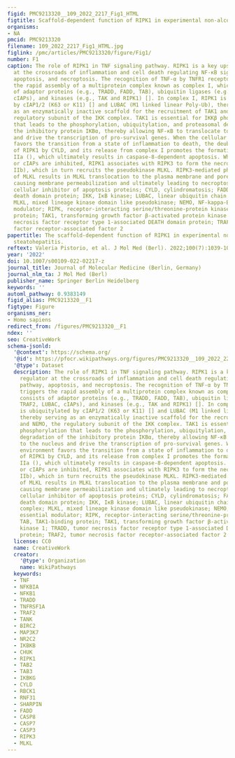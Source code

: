 ```yaml
---
figid: PMC9213320__109_2022_2217_Fig1_HTML
figtitle: Scaffold-dependent function of RIPK1 in experimental non-alcoholic steatohepatitis
organisms:
- NA
pmcid: PMC9213320
filename: 109_2022_2217_Fig1_HTML.jpg
figlink: /pmc/articles/PMC9213320/figure/Fig1/
number: F1
caption: The role of RIPK1 in TNF signaling pathway. RIPK1 is a key upstream regulator
  at the crossroads of inflammation and cell death regulating NF-κB signaling pathway,
  apoptosis, and necroptosis. The recognition of TNF-α by TNFR1 receptor triggers
  the rapid assembly of a multiprotein complex known as complex I, which consists
  of adaptor proteins (e.g., TRADD, FADD, TAB), ubiquitin ligases (e.g., TRAF2, LUBAC,
  cIAPs), and kinases (e.g., TAK and RIPK1) []. In complex I, RIPK1 is ubiquitylated
  by cIAP1/2 (K63 or K11) [] and LUBAC (M1 linked linear Poly-Ub), thereby serving
  as an enzymatically inactive scaffold for the recruitment of TAK1 and NEMO, the
  regulatory subunit of the IKK complex. TAK1 is essential for IKKβ phosphorylation
  that leads to the phosphorylation, ubiquitylation, and proteasomal degradation of
  the inhibitory protein IKBα, thereby allowing NF-κB to translocate to the nucleus
  and drive the transcription of pro-survival genes. When the cellular environment
  favors the transition from a state of inflammation to death, the deubiquitylation
  of RIPK1 by CYLD, and its release from complex I promotes the formation of complex
  IIa (), which ultimately results in caspase-8-dependent apoptosis. When caspases
  or cIAPs are inhibited, RIPK1 associates with RIPK3 to form the necrosome (complex
  IIb), which in turn recruits the pseudokinase MLKL. RIPK3-mediated phosphorylation
  of MLKL results in MLKL translocation to the plasma membrane and pore formation,
  causing membrane permeabilization and ultimately leading to necroptosis. cIAPs,
  cellular inhibitor of apoptosis proteins; CYLD, cylindromatosis; FADD, Fas associated
  death domain protein; IKK, IκB kinase; LUBAC, linear ubiquitin chain assembly complex;
  MLKL, mixed lineage kinase domain like pseudokinase; NEMO, NF-kappa-B essential
  modulator; RIPK, receptor-interacting serine/threonine-protein kinase; TAB, TAK1-binding
  protein; TAK1, transforming growth factor β-activated protein kinase 1; TRADD, tumor
  necrosis factor receptor type 1-associated DEATH domain protein; TRAF2, tumor necrosis
  factor receptor-associated factor 2
papertitle: The scaffold-dependent function of RIPK1 in experimental non-alcoholic
  steatohepatitis.
reftext: Valeria Pistorio, et al. J Mol Med (Berl). 2022;100(7):1039-1042.
year: '2022'
doi: 10.1007/s00109-022-02217-z
journal_title: Journal of Molecular Medicine (Berlin, Germany)
journal_nlm_ta: J Mol Med (Berl)
publisher_name: Springer Berlin Heidelberg
keywords: ''
automl_pathway: 0.9383149
figid_alias: PMC9213320__F1
figtype: Figure
organisms_ner:
- Homo sapiens
redirect_from: /figures/PMC9213320__F1
ndex: ''
seo: CreativeWork
schema-jsonld:
  '@context': https://schema.org/
  '@id': https://pfocr.wikipathways.org/figures/PMC9213320__109_2022_2217_Fig1_HTML.html
  '@type': Dataset
  description: The role of RIPK1 in TNF signaling pathway. RIPK1 is a key upstream
    regulator at the crossroads of inflammation and cell death regulating NF-κB signaling
    pathway, apoptosis, and necroptosis. The recognition of TNF-α by TNFR1 receptor
    triggers the rapid assembly of a multiprotein complex known as complex I, which
    consists of adaptor proteins (e.g., TRADD, FADD, TAB), ubiquitin ligases (e.g.,
    TRAF2, LUBAC, cIAPs), and kinases (e.g., TAK and RIPK1) []. In complex I, RIPK1
    is ubiquitylated by cIAP1/2 (K63 or K11) [] and LUBAC (M1 linked linear Poly-Ub),
    thereby serving as an enzymatically inactive scaffold for the recruitment of TAK1
    and NEMO, the regulatory subunit of the IKK complex. TAK1 is essential for IKKβ
    phosphorylation that leads to the phosphorylation, ubiquitylation, and proteasomal
    degradation of the inhibitory protein IKBα, thereby allowing NF-κB to translocate
    to the nucleus and drive the transcription of pro-survival genes. When the cellular
    environment favors the transition from a state of inflammation to death, the deubiquitylation
    of RIPK1 by CYLD, and its release from complex I promotes the formation of complex
    IIa (), which ultimately results in caspase-8-dependent apoptosis. When caspases
    or cIAPs are inhibited, RIPK1 associates with RIPK3 to form the necrosome (complex
    IIb), which in turn recruits the pseudokinase MLKL. RIPK3-mediated phosphorylation
    of MLKL results in MLKL translocation to the plasma membrane and pore formation,
    causing membrane permeabilization and ultimately leading to necroptosis. cIAPs,
    cellular inhibitor of apoptosis proteins; CYLD, cylindromatosis; FADD, Fas associated
    death domain protein; IKK, IκB kinase; LUBAC, linear ubiquitin chain assembly
    complex; MLKL, mixed lineage kinase domain like pseudokinase; NEMO, NF-kappa-B
    essential modulator; RIPK, receptor-interacting serine/threonine-protein kinase;
    TAB, TAK1-binding protein; TAK1, transforming growth factor β-activated protein
    kinase 1; TRADD, tumor necrosis factor receptor type 1-associated DEATH domain
    protein; TRAF2, tumor necrosis factor receptor-associated factor 2
  license: CC0
  name: CreativeWork
  creator:
    '@type': Organization
    name: WikiPathways
  keywords:
  - TNF
  - NFKBIA
  - NFKB1
  - TRADD
  - TNFRSF1A
  - TRAF2
  - TANK
  - BIRC2
  - MAP3K7
  - NR2C2
  - IKBKB
  - CHUK
  - RIPK1
  - TAB2
  - TAB3
  - IKBKG
  - CYLD
  - RBCK1
  - RNF31
  - SHARPIN
  - FADD
  - CASP8
  - CASP7
  - CASP3
  - RIPK3
  - MLKL
---
```

